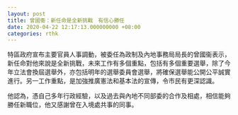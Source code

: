 ```yaml
---
layout: post
title: 曾國衞：新任命是全新挑戰　有信心勝任
date: 2020-04-22 12:17:13.000000000 +08:00
categories: rthk
---
```


特區政府宣布主要官員人事調動，被委任為政制及內地事務局局長的曾國衞表示，新任命對他來說是全新挑戰，未來工作有多個重點，包括有多個重要選舉，除了今年立法會換屆選舉外，亦包括明年的選舉委員會選舉，將確保選舉能公開公平誠實進行。另一工作重點，是加強推廣憲法和基本法的宣傳，令巿民有更深認識。

他認為，憑自己多年行政經驗，以及過去與內地不同部委的合作及相處，相信能夠勝任新職位，他又感謝曾在入境處共事的同事。
